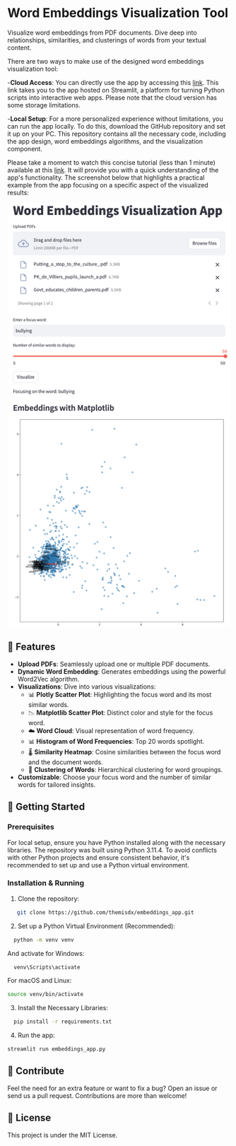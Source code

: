 # Word Embeddings Visualization Tool

Visualize word embeddings from PDF documents. Dive deep into relationships, similarities, and clusterings of words from your textual content.

There are two ways to make use of the designed word embeddings visualization tool:

-**Cloud Access**: You can directly use the app by accessing this [link](https://embeddings.streamlit.app/). This link takes you to the app hosted on Streamlit, a platform for turning Python scripts into interactive web apps. Please note that the cloud version has some storage limitations.

-**Local Setup**: For a more personalized experience without limitations, you can run the app locally. To do this, download the GitHub repository and set it up on your PC. This repository contains all the necessary code, including the app design, word embeddings algorithms, and the visualization component.

Please take a moment to watch this concise tutorial (less than 1 minute) available at this [link](https://youtu.be/cfN9EOekW3w). It will provide you with a quick understanding of the app's functionality. The screenshot below that highlights a practical example from the app focusing on a specific aspect of the visualized results:

![Word Embedding Visualization](images/user_interface.png) 


## 🌟 Features

- **Upload PDFs**: Seamlessly upload one or multiple PDF documents.
- **Dynamic Word Embedding**: Generates embeddings using the powerful Word2Vec algorithm.
- **Visualizations**: Dive into various visualizations:
  - 📊 **Plotly Scatter Plot**: Highlighting the focus word and its most similar words.
  - 📉 **Matplotlib Scatter Plot**: Distinct color and style for the focus word.
  - ☁️ **Word Cloud**: Visual representation of word frequency.
  - 📊 **Histogram of Word Frequencies**: Top 20 words spotlight.
  - 🌡️ **Similarity Heatmap**: Cosine similarities between the focus word and the document words.
  - 🌲 **Clustering of Words**: Hierarchical clustering for word groupings.
- **Customizable**: Choose your focus word and the number of similar words for tailored insights.

## 🚀 Getting Started

### Prerequisites

For local setup, ensure you have Python installed along with the necessary libraries. The repository was built using Python 3.11.4. To avoid conflicts with other Python projects and ensure consistent behavior, it's recommended to set up and use a Python virtual environment.

### Installation & Running

1. Clone the repository:

```bash
   git clone https://github.com/themisdx/embeddings_app.git
```

2. Set up a Python Virtual Environment (Recommended):

```bash
  python -m venv venv
```

And activate for Windows:

```bash
  venv\Scripts\activate
```

For macOS and Linux:

```bash
source venv/bin/activate
```

3. Install the Necessary Libraries:
  
```bash
  pip install -r requirements.txt
```

4. Run the app:

```bash
streamlit run embeddings_app.py
```

## 🙌 Contribute
Feel the need for an extra feature or want to fix a bug? Open an issue or send us a pull request. Contributions are more than welcome!

## 📜 License
This project is under the MIT License.
